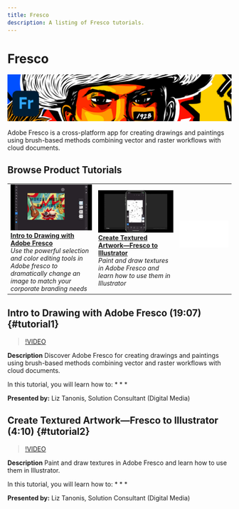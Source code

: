 ```yaml
---
title: Fresco
description: A listing of Fresco tutorials.
---
```


# Fresco

![Tutorial Hero Image](../assets/Fresco.jpg)

Adobe Fresco is a cross-platform app for creating drawings and paintings using brush-based methods combining vector and raster workflows with cloud documents.

## Browse Product Tutorials

<table>
<tr>
 <td>
   <a href="fresco.md#tutorial1">
      <img alt="Intro to Drawing with Adobe Fresco" src="../assets/fresco_drawingPaintingIntro_tanonis_thumbnail.jpg" />
   </a>
    <div>
   <a href="fresco.md#tutorial1"><strong>Intro to Drawing with Adobe Fresco</strong></a>
    </div>
    <em>Use the powerful selection and color editing tools in Adobe fresco to dramatically change an image to match your corporate branding needs</em>
    <br>
  </td>
  <td>
   <a href="fresco.md#tutorial2">
      <img alt="Create Textured Artwork—Fresco to Illustrator" src="../assets/fresco_textureToVector_tanonis_thumbnail.jpg" />
   </a>
    <div>
   <a href="fresco.md#tutorial2"><strong>Create Textured Artwork—Fresco to Illustrator</strong></a>
    </div>
    <em>Paint and draw textures in Adobe Fresco and learn how to  use them in Illustrator</em>
    <br>
  </td>
  <td>
    <img alt="Spacer" src="../assets/Whitespacer.png" />
    <div>
    <br>
  </td>
</tr>
</table>

## Intro to Drawing with Adobe Fresco (19:07) {#tutorial1}

>[!VIDEO](https://video.tv.adobe.com/v/326946?hidetitle=true)

**Description**
Discover Adobe Fresco for creating drawings and paintings using brush-based methods combining vector and raster workflows with cloud documents.

In this tutorial, you will learn how to:
*
*
*

**Presented by:**
Liz Tanonis, Solution Consultant (Digital Media)

## Create Textured Artwork—Fresco to Illustrator (4:10) {#tutorial2}

>[!VIDEO](https://video.tv.adobe.com/v/326947?hidetitle=true)

**Description**
Paint and draw textures in Adobe Fresco and learn how to  use them in Illustrator.

In this tutorial, you will learn how to:
*
*
*

**Presented by:**
Liz Tanonis, Solution Consultant (Digital Media)
